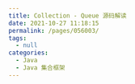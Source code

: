 ```yaml
---
title: Collection - Queue 源码解读
date: 2021-10-27 11:18:15
permalink: /pages/056003/
tags: 
  - null
categories: 
  - Java
  - Java 集合框架
---
```


